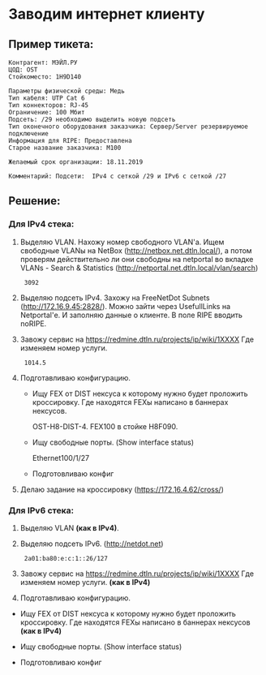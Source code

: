 # Заводим интернет клиенту

## Пример тикета:

    Контрагент: МЭЙЛ.РУ
	ЦОД: OST
	Стойкоместо: 1H9D140 

	Параметры физической среды: Медь
	Тип кабеля: UTP Cat 6
	Тип коннекторов: RJ-45
	Ограничение: 100 Мбит
	Подсеть: /29 необходимо выделить новую подсеть
	Тип оконечного оборудования заказчика: Сервер/Server резервируемое подключение 
	Информация для RIPE: Предоставлена 
	Старое название заказчика: М100 

	Желаемый срок организации: 18.11.2019

	Комментарий: Подсети:  IPv4 с сеткой /29 и IPv6 с сеткой /27

## Решение:

### Для IPv4 стека:

1. Выделяю VLAN. Нахожу номер свободного VLAN'а. Ищем свободные VLANы на NetBox (http://netbox.net.dtln.local/), а потом проверям действительно ли они свободны на netportal во вкладке VLANs - Search & Statistics (http://netportal.net.dtln.local/vlan/search)

		3092

2. Выделяю подсеть IPv4. Захожу на FreeNetDot Subnets (http://172.16.9.45:2828/). Можно зайти через UsefullLinks на Netportal'е. И заполняю данные о клиенте. В поле RIPE вводить noRIPE.

3. Завожу сервис на https://redmine.dtln.ru/projects/ip/wiki/1XXXX Где изменяем номер услуги.

		1014.5

4. Подготавливаю конфигурацию. 

  	+ Ищу FEX от DIST нексуса к которому нужно будет проложить кроссировку. Где находятся FEXы написано в баннерах нексусов.

		OST-H8-DIST-4. FEX100 в стойке H8F090.

  	+ Ищу свободные порты. (Show interface status)

		Ethernet100/1/27

 	+ Подготовливаю конфиг

5. Делаю задание на кроссировку (https://172.16.4.62/cross/)

### Для IPv6 стека:

1. Выделяю VLAN **(как в IPv4)**.

2. Выделяю подсеть IPv6. (http://netdot.net)

		2a01:ba80:e:c:1::26/127

3. Завожу сервис на https://redmine.dtln.ru/projects/ip/wiki/1XXXX Где изменяем номер услуги. **(как в IPv4)**

4. Подготавливаю конфигурацию.

  + Ищу FEX от DIST нексуса к которому нужно будет проложить кроссировку. Где находятся FEXы написано в баннерах нексусов **(как в IPv4)**

  + Ищу свободные порты. (Show interface status)

  + Подготовливаю конфиг